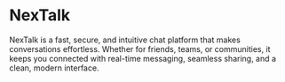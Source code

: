 # NexTalk
NexTalk is a fast, secure, and intuitive chat platform that makes conversations effortless. Whether for friends, teams, or communities, it keeps you connected with real-time messaging, seamless sharing, and a clean, modern interface.
